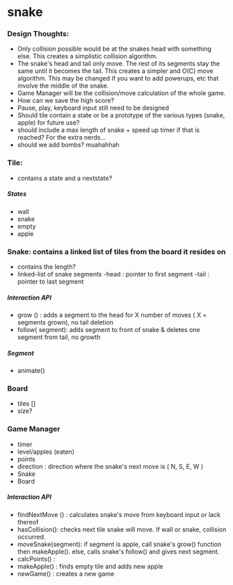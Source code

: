snake
=====

### Design Thoughts:
- Only collision possible would be at the snakes head with something else. This creates a simplistic collision algorithm.
- The snake's head and tail only move. The rest of its segments stay the same until it becomes the tail. This creates a simpler and O(C) move algorithm. This
may be changed if you want to add powerups, etc that involve the middle of the snake.
- Game Manager will be the collision/move calculation of the whole game.
- How can we save the high score?
- Pause, play, keyboard input still need to be designed
- Should tile contain a state or be a prototype of the various types (snake, apple) for future use?
- should include a max length of snake + speed up timer if that is reached? For the extra nerds...
- should we add bombs? muahahhah
### Tile:
- contains a state and a nextstate?

##### States
- wall
- snake
- empty
- apple


### Snake: contains a linked list of tiles from the board it resides on
- contains the length?
- linked-list of snake segments
-head : pointer to first segment
-tail : pointer to last segment

##### Interaction API
- grow () : adds a segment to the head for X number of moves ( X = segments grown), no tail deletion
- follow( segment): adds segment to front of snake & deletes one segment from tail, no growth

##### Segment
- animate()

### Board
- tiles []
- size?

### Game Manager
- timer
- level/apples (eaten)
- points
- direction : direction where the snake's next move is ( N, S, E, W )
- Snake
- Board

##### Interaction API
- findNextMove () : calculates snake's move from keyboard input or lack thereof
- hasCollision(): checks next tile snake will move. If wall or snake, collision occurred.
- moveSnake(segment): if segment is apple, call snake's grow() function then makeApple(). else, calls snake's follow() and gives next segment.
- calcPoints() :
- makeApple() : finds empty tile and adds new apple
- newGame() : creates a new game
